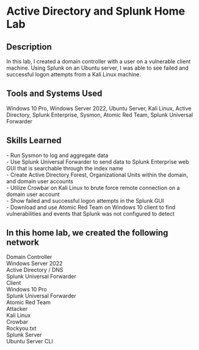 
<h1>Active Directory and Splunk Home Lab</h1>

<h2>Description</h2>
In this lab, I created a domain controller with a user on a vulnerable client machine. Using Splunk on an Ubuntu server, I was able to see failed and successful logon attempts from a Kali Linux machine.
<br />

<h2>Tools and Systems Used</h2>
Windows 10 Pro, Windows Server 2022, Ubuntu Server, Kali Linux, Active Directory, Splunk Enterprise, Sysmon, Atomic Red Team, Splunk Universal Forwarder
<br />

<h2>Skills Learned</h2>
- Run Sysmon to log and aggregate data<br />
- Use Splunk Universal Forwarder to send data to Splunk Enterprise web GUI that is searchable through the index name<br />
- Create Active Directory Forest, Organizational Units within the domain, and domain user accounts<br />
- Utilize Crowbar on Kali Linux to brute force remote connection on a domain user account<br />
- Show failed and successful logon attempts in the Splunk GUI</b><br />
- Download and use Atomic Red Team on Windows 10 client to find vulnerabilities and events that Splunk was not configured to detect<br />



<h2>In this home lab, we created the following network</h2>
Domain Controller<br />
    Windows Server 2022<br />
    Active Directory / DNS<br />
    Splunk Universal Forwarder<br />
Client<br />
    Windows 10 Pro<br />
    Splunk Universal Forwarder<br />
    Atomic Red Team<br />
Attacker<br />
    Kali Linux<br />
    Crowbar<br />
    Rockyou.txt<br />
Splunk Server<br />
    Ubuntu Server CLI<br />
